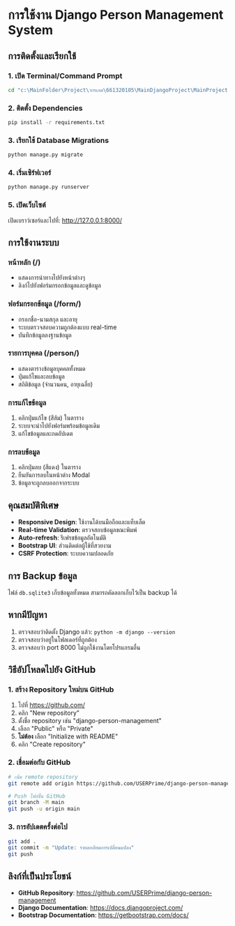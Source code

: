 # การใช้งาน Django Person Management System

## การติดตั้งและเรียกใช้

### 1. เปิด Terminal/Command Prompt
```bash
cd "c:\MainFolder\Project\จารเกต\661320105\MainDjangoProject\MainProject"
```

### 2. ติดตั้ง Dependencies
```bash
pip install -r requirements.txt
```

### 3. เรียกใช้ Database Migrations
```bash
python manage.py migrate
```

### 4. เริ่มเซิร์ฟเวอร์
```bash
python manage.py runserver
```

### 5. เปิดเว็บไซต์
เปิดเบราว์เซอร์และไปที่: http://127.0.0.1:8000/

## การใช้งานระบบ

### หน้าหลัก (/)
- แสดงการนำทางไปยังหน้าต่างๆ
- ลิงก์ไปยังฟอร์มกรอกข้อมูลและดูข้อมูล

### ฟอร์มกรอกข้อมูล (/form/)
- กรอกชื่อ-นามสกุล และอายุ
- ระบบตรวจสอบความถูกต้องแบบ real-time
- บันทึกข้อมูลลงฐานข้อมูล

### รายการบุคคล (/person/)
- แสดงตารางข้อมูลบุคคลทั้งหมด
- ปุ่มแก้ไขและลบข้อมูล
- สถิติข้อมูล (จำนวนคน, อายุเฉลี่ย)

### การแก้ไขข้อมูล
1. คลิกปุ่มแก้ไข (สีส้ม) ในตาราง
2. ระบบจะนำไปยังฟอร์มพร้อมข้อมูลเดิม
3. แก้ไขข้อมูลและกดอัปเดต

### การลบข้อมูล
1. คลิกปุ่มลบ (สีแดง) ในตาราง
2. ยืนยันการลบในหน้าต่าง Modal
3. ข้อมูลจะถูกลบออกจากระบบ

## คุณสมบัติพิเศษ

- **Responsive Design**: ใช้งานได้บนมือถือและแท็บเล็ต
- **Real-time Validation**: ตรวจสอบข้อมูลขณะพิมพ์
- **Auto-refresh**: รีเฟรชข้อมูลอัตโนมัติ
- **Bootstrap UI**: ส่วนติดต่อผู้ใช้ที่สวยงาม
- **CSRF Protection**: ระบบความปลอดภัย

## การ Backup ข้อมูล

ไฟล์ `db.sqlite3` เก็บข้อมูลทั้งหมด สามารถคัดลอกเก็บไว้เป็น backup ได้

## หากมีปัญหา

1. ตรวจสอบว่าติดตั้ง Django แล้ว: `python -m django --version`
2. ตรวจสอบว่าอยู่ในโฟลเดอร์ที่ถูกต้อง
3. ตรวจสอบว่า port 8000 ไม่ถูกใช้งานโดยโปรแกรมอื่น

## วิธีอัปโหลดไปยัง GitHub

### 1. สร้าง Repository ใหม่บน GitHub
1. ไปที่ https://github.com/
2. คลิก "New repository"
3. ตั้งชื่อ repository เช่น "django-person-management"
4. เลือก "Public" หรือ "Private"
5. **ไม่ต้อง** เลือก "Initialize with README"
6. คลิก "Create repository"

### 2. เชื่อมต่อกับ GitHub
```bash
# เพิ่ม remote repository
git remote add origin https://github.com/USERPrime/django-person-management.git

# Push ไฟล์ขึ้น GitHub
git branch -M main
git push -u origin main
```

### 3. การอัปเดตครั้งต่อไป
```bash
git add .
git commit -m "Update: รายละเอียดการเปลี่ยนแปลง"
git push
```

## ลิงก์ที่เป็นประโยชน์

- **GitHub Repository**: https://github.com/USERPrime/django-person-management
- **Django Documentation**: https://docs.djangoproject.com/
- **Bootstrap Documentation**: https://getbootstrap.com/docs/
